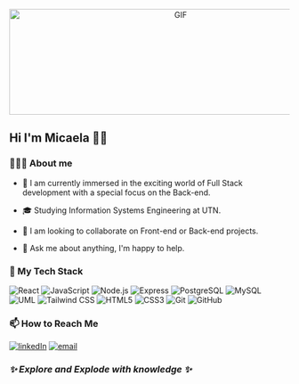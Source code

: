 <p align="center">
<img alt="GIF" height="190" width="600" src="https://media.giphy.com/media/v1.Y2lkPTc5MGI3NjExM3RtcmY1M3U3OTNld2x1dHg1cmJ3dDRhOWNkcWh0MzNlaGQxZDFwNyZlcD12MV9pbnRlcm5hbF9naWZfYnlfaWQmY3Q9Zw/mAteyJtpmR9Yq4X2xO/giphy-downsized-large.gif"/>
</p>

## Hi I'm Micaela 👋🏽

### 👩🏽‍💻 About me 

- 🌱 I am currently immersed in the exciting world of Full Stack development with a special focus on the Back-end.

<!-- 👩🏽‍💻 I'm currently an information systems engineering student at my 5th year. -->

- 🎓  Studying Information Systems Engineering at UTN.

- 👯 I am looking to collaborate on Front-end or Back-end projects.

- 💬 Ask me about anything, I'm happy to help.

### 🚀 My Tech Stack 
<!-- ### 🛠 Technologies & Tools -->

  ![React](https://img.shields.io/badge/-React-333333?style=flat&logo=react)
  ![JavaScript](https://img.shields.io/badge/-JavaScript-333333?style=flat&logo=javascript)
  ![Node.js](https://img.shields.io/badge/-Node.js-333333?style=flat&logo=node.js)
  ![Express](https://img.shields.io/badge/-Express-333333?style=flat&logo=express)
  ![PostgreSQL](https://img.shields.io/badge/-PostgreSQL-333333?style=flat&logo=PostgreSQL)
  ![MySQL](https://img.shields.io/badge/-MySQL-333333?style=flat&logo=mysql)
  ![UML](https://img.shields.io/badge/-UML-333333?style=flat&logo=uml)
  ![Tailwind CSS](https://img.shields.io/badge/-Tailwind-333333?style=flat&logo=tailwindCSS) 
  ![HTML5](https://img.shields.io/badge/-HTML5-333333?style=flat&logo=HTML5)
  ![CSS3](https://img.shields.io/badge/-CSS3-333333?style=flat&logo=CSS3&logoColor=1572B6) 
  ![Git](https://img.shields.io/badge/-Git-333333?style=flat&logo=git)
  ![GitHub](https://img.shields.io/badge/-GitHub-333333?style=flat&logo=github)
  
### 📫 How to Reach Me 

<a href="https://www.linkedin.com/in/micaela-a-ortiz//"><img alt="linkedIn" src="https://img.shields.io/badge/Micaela Ayelen Ortiz-blue?style=flat&logo=linkedin"></a>
<a href="mailto:mica.ayelenn984@gmail.com"><img alt="email" src="https://img.shields.io/badge/-mica.ayelenn984@gmail.com-c14438?style=flat-square&logo=Gmail&logoColor=white"></a>

### ***✨ Explore and Explode with knowledge ✨***
<!-- ![](https://komarev.com/ghpvc/?username=micaortiz&color=79b8ff) -->
